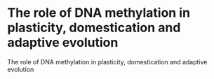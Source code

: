 # The role of DNA methylation in plasticity, domestication and adaptive evolution 
The role of DNA methylation in plasticity, domestication and adaptive evolution
